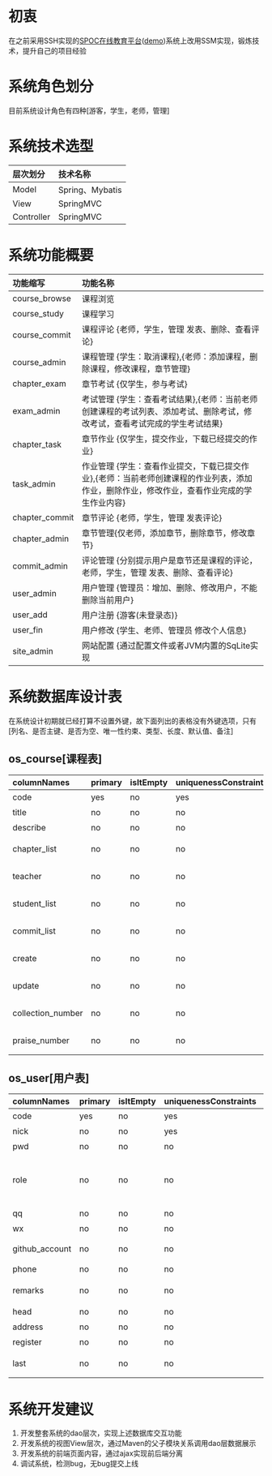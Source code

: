 # 初衷 
在之前采用SSH实现的[SPOC在线教育平台](https://github.com/biuaxia/spoc)([demo](http://spoc.javer.vip))系统上改用SSM实现，锻炼技术，提升自己的项目经验

# 系统角色划分
目前系统设计角色有四种[游客，学生，老师，管理]

# 系统技术选型
| 层次划分 | 技术名称 |
| :--- | :--- |
| Model | Spring、Mybatis |
| View | SpringMVC |
| Controller | SpringMVC |

# 系统功能概要
| 功能缩写 | 功能名称 |
| :--- | :--- |
| course_browse | 课程浏览 |
| course_study | 课程学习 |
| course_commit | 课程评论 {老师，学生，管理 发表、删除、查看评论} |
| course_admin | 课程管理 {学生：取消课程},{老师：添加课程，删除课程，修改课程，章节管理} |
| chapter_exam | 章节考试 {仅学生，参与考试} |
| exam_admin | 考试管理 {学生：查看考试结果},{老师：当前老师创建课程的考试列表、添加考试、删除考试，修改考试，查看考试完成的学生考试结果} |
| chapter_task | 章节作业 {仅学生，提交作业，下载已经提交的作业} |
| task_admin | 作业管理 {学生：查看作业提交，下载已提交作业},{老师：当前老师创建课程的作业列表，添加作业，删除作业，修改作业，查看作业完成的学生作业内容} |
| chapter_commit | 章节评论 {老师，学生，管理 发表评论} |
| chapter_admin | 章节管理{仅老师，添加章节，删除章节，修改章节} |
| commit_admin | 评论管理 {分别提示用户是章节还是课程的评论，老师，学生，管理 发表、删除、查看评论} |
| user_admin | 用户管理 {管理员：增加、删除、修改用户，不能删除当前用户} |
| user_add | 用户注册 {游客(未登录态)} |
| user_fin | 用户修改 {学生、老师、管理员 修改个人信息} |
| site_admin | 网站配置 {通过配置文件或者JVM内置的SqLite实现|仅管理，网站一些常用配置} |

# 系统数据库设计表
在系统设计初期就已经打算不设置外键，故下面列出的表格没有外键选项，只有[列名、是否主键、是否为空、唯一性约束、类型、长度、默认值、备注]
## os_course[课程表]
| columnNames | primary | isItEmpty | uniquenessConstraints | type | length | defaultValue | remarks |
| :--- | :--- | :--- | :--- | :--- | :--- | :--- | :--- |
| code | yes | no | yes | varchar | 8 | RandomUtil.randStr(8) | 课程代码 |
| title | no | no | no | varchar | 62 | '默认课程名，请修改' | 课程名称 |
| describe | no | no | no | text | 0 | '请添加课程描述' | 课程描述 |
| chapter_list | no | no | no | text | 0 | null | 课程章节集合 |
| teacher | no | no | no | int | 8 | 10241024 | 创建课程老师 |
| student_list | no | no | no | text | 0 | null | 课程学习学生集合 |
| commit_list | no | no | no | text | 0 | null | 课程评论列表 |
| create | no | no | no | varchar | 19 | '2008-12-12 12:12:12' | 创建课程时间 |
| update | no | no | no | varchar | 19 | '2008-12-12 12:12:12' | 课程修改时间 |
| collection_number | no | no | no | varchar | 19 | '2008-12-12 12:12:12' | 课程收藏数 | 
| praise_number | no | no | no | varchar | 19 | '2008-12-12 12:12:12' | 课程点赞数 |

## os_user[用户表]
| columnNames | primary | isItEmpty | uniquenessConstraints | type | length | defaultValue | remarks |
| :--- | :--- | :--- | :--- | :--- | :--- | :--- | :--- |
| code | yes | no | yes | varchar | 8 | RandomUtil.randStr(8) | 用户代码 |
| nick | no | no | yes | varchar | 10 | '引用code' | 用户昵称 |
| pwd | no | no | no | varchar | 16 | RandomUtil.randStr(12) | 用户密码 |
| role | no | no | no | int | 1 | 1 | 角色{1:学生,2:老师,3:管理} |
| qq | no | no | no | varchar | 13 | 'QQ Account' | QQ账号 |
| wx | no | no | no | varchar | 13 | 'WX Account' | WX账号 |
| github_account| no | no | no | varchar | 13 | 'Github Account' | Github账号 |
| phone | no | no | no | varchar | 14 | '请输入手机号码' | 手机号 | 
| remarks | no | no | no | varchar | 255 | '备注或者个人简介' | 备注、个人简介 |
| head | no | no | no | varchar | 255 | 'https://ws3.sinaimg.cn/large/005BYqpgly1g2cci7kidgj3030030mwx.jpg' | 头像地址 |
| address | no | no | no | varchar | 255 | '家庭地址' | 地址 |
| register | no | no | no | varchar | 19 | '2008-12-12 12:12:12' | 创建时间 |
| last | no | no | no | varchar | 19 | '2008-12-12 12:12:12' | 上次登录时间 |

# 系统开发建议
1. 开发整套系统的dao层次，实现上述数据库交互功能
2. 开发系统的视图View层次，通过Maven的父子模块关系调用dao层数据展示
3. 开发系统的前端页面内容，通过ajax实现前后端分离
4. 调试系统，检测bug，无bug提交上线